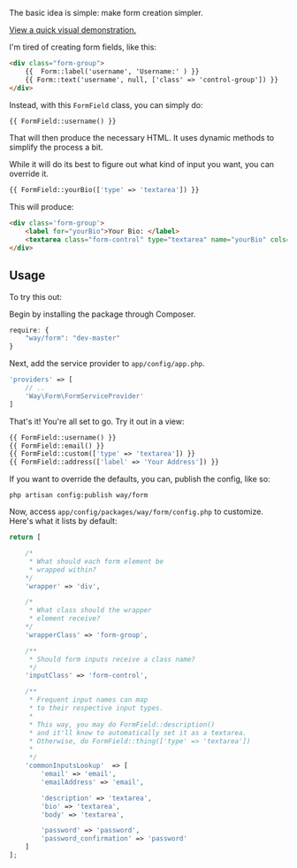 The basic idea is simple: make form creation simpler.

[View a quick visual
demonstration.](https://dl.dropboxusercontent.com/u/774859/GitHub-Repos/formfield-sample.mp4)

I'm tired of creating form fields, like this:

```html
<div class="form-group">
    {{  Form::label('username', 'Username:' ) }}
    {{ Form::text('username', null, ['class' => 'control-group']) }}
</div>
```

Instead, with this `FormField` class, you can simply do:

```php
{{ FormField::username() }}
```

That will then produce the necessary HTML. It uses dynamic methods to
simplify the process a bit.

While it will do its best to figure out what kind of input you want, you
can override it.

```php
{{ FormField::yourBio(['type' => 'textarea']) }}
```

This will produce:

```html
<div class='form-group'>
    <label for="yourBio">Your Bio: </label>
    <textarea class="form-control" type="textarea" name="yourBio" cols="50" rows="10" id="yourBio"></textarea>
</div>
```

## Usage

To try this out:

Begin by installing the package through Composer.

```js
require: {
    "way/form": "dev-master"
}
```

Next, add the service provider to `app/config/app.php`.

```php
'providers' => [
    // ..
    'Way\Form\FormServiceProvider'
]
```

That's it! You're all set to go. Try it out in a view:

```php
{{ FormField::username() }}
{{ FormField::email() }}
{{ FormField::custom(['type' => 'textarea']) }}
{{ FormField::address(['label' => 'Your Address']) }}
```

If you want to override the defaults, you can, publish the config, like
so:

    php artisan config:publish way/form

Now, access `app/config/packages/way/form/config.php` to customize.
Here's what it lists by default:

```php
return [

    /*
     * What should each form element be
     * wrapped within?
    */
    'wrapper' => 'div',

    /*
     * What class should the wrapper
     * element receive?
    */
    'wrapperClass' => 'form-group',

    /**
     * Should form inputs receive a class name?
     */
    'inputClass' => 'form-control',

    /**
     * Frequent input names can map
     * to their respective input types.
     *
     * This way, you may do FormField::description()
     * and it'll know to automatically set it as a textarea.
     * Otherwise, do FormField::thing(['type' => 'textarea'])
     *
     */
    'commonInputsLookup'  => [
        'email' => 'email',
        'emailAddress' => 'email',

        'description' => 'textarea',
        'bio' => 'textarea',
        'body' => 'textarea',

        'password' => 'password',
        'password_confirmation' => 'password'
    ]
];
```
